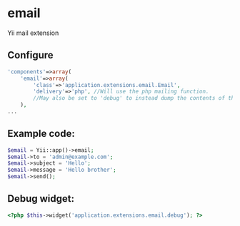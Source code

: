 email
=====

Yii mail extension

Configure
-----

```php
'components'=>array(
    'email'=>array(
        'class'=>'application.extensions.email.Email',
        'delivery'=>'php', //Will use the php mailing function.
        //May also be set to 'debug' to instead dump the contents of the email into the view
    ),
...
```

Example code:
-----
```php
$email = Yii::app()->email;
$email->to = 'admin@example.com';
$email->subject = 'Hello';
$email->message = 'Hello brother';
$email->send();
```

Debug widget:
-----

```php
<?php $this->widget('application.extensions.email.debug'); ?>
```
